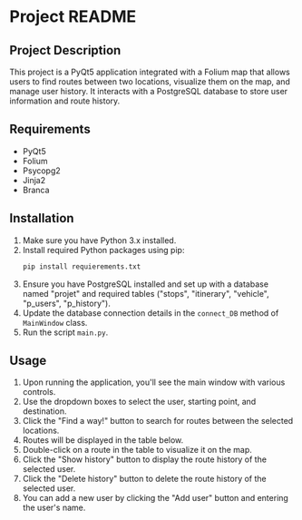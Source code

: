 
# Project README

## Project Description
This project is a PyQt5 application integrated with a Folium map that allows users to find routes between two locations, visualize them on the map, and manage user history. It interacts with a PostgreSQL database to store user information and route history.

## Requirements
- PyQt5
- Folium
- Psycopg2
- Jinja2
- Branca

## Installation
1. Make sure you have Python 3.x installed.
2. Install required Python packages using pip:
   ```bash
   pip install requierements.txt
   ```
3. Ensure you have PostgreSQL installed and set up with a database named "projet" and required tables ("stops", "itinerary", "vehicle", "p_users", "p_history").
4. Update the database connection details in the `connect_DB` method of `MainWindow` class.
5. Run the script `main.py`.

## Usage
1. Upon running the application, you'll see the main window with various controls.
2. Use the dropdown boxes to select the user, starting point, and destination.
3. Click the "Find a way!" button to search for routes between the selected locations.
4. Routes will be displayed in the table below.
5. Double-click on a route in the table to visualize it on the map.
6. Click the "Show history" button to display the route history of the selected user.
7. Click the "Delete history" button to delete the route history of the selected user.
8. You can add a new user by clicking the "Add user" button and entering the user's name.


